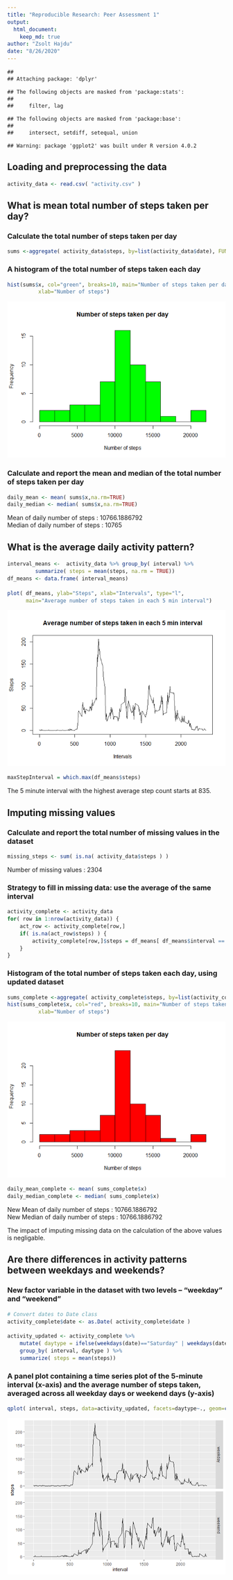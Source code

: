 ```yaml
---
title: "Reproducible Research: Peer Assessment 1"
output: 
  html_document:
    keep_md: true
author: "Zsolt Hajdu"
date: "8/26/2020"
---
```



```
## 
## Attaching package: 'dplyr'
```

```
## The following objects are masked from 'package:stats':
## 
##     filter, lag
```

```
## The following objects are masked from 'package:base':
## 
##     intersect, setdiff, setequal, union
```

```
## Warning: package 'ggplot2' was built under R version 4.0.2
```

## Loading and preprocessing the data


```r
activity_data <- read.csv( "activity.csv" )
```

## What is mean total number of steps taken per day?

### Calculate the total number of steps taken per day


```r
sums <-aggregate( activity_data$steps, by=list(activity_data$date), FUN=sum)
```

### A histogram of the total number of steps taken each day

```r
hist(sums$x, col="green", breaks=10, main="Number of steps taken per day", 
          xlab="Number of steps")
```

![](PA1_template_files/figure-html/unnamed-chunk-4-1.png)<!-- -->

### Calculate and report the mean and median of the total number of steps taken per day


```r
daily_mean <- mean( sums$x,na.rm=TRUE)
daily_median <- median( sums$x,na.rm=TRUE)
```
Mean of daily number of steps : 10766.1886792  
Median of daily number of steps : 10765

## What is the average daily activity pattern?

```r
interval_means <-  activity_data %>% group_by( interval) %>%
         summarize( steps = mean(steps, na.rm = TRUE))
df_means <- data.frame( interval_means)

plot( df_means, ylab="Steps", xlab="Intervals", type="l",
      main="Average number of steps taken in each 5 min interval")
```

![](PA1_template_files/figure-html/unnamed-chunk-6-1.png)<!-- -->

```r
maxStepInterval = which.max(df_means$steps)
```
The 5 minute interval with the highest average step count starts at 835.

## Imputing missing values

### Calculate and report the total number of missing values in the dataset

```r
missing_steps <- sum( is.na( activity_data$steps ) )
```
Number of missing values : 2304

### Strategy to fill in missing data: use the average of the same interval


```r
activity_complete <- activity_data
for( row in 1:nrow(activity_data)) {
    act_row <- activity_complete[row,]
    if( is.na(act_row$steps) ) {
        activity_complete[row,]$steps = df_means[ df_means$interval == act_row$interval,]$steps
    }
}
```

### Histogram of the total number of steps taken each day, using updated dataset

```r
sums_complete <-aggregate( activity_complete$steps, by=list(activity_complete$date), FUN=sum)
hist(sums_complete$x, col="red", breaks=10, main="Number of steps taken per day", 
          xlab="Number of steps")
```

![](PA1_template_files/figure-html/unnamed-chunk-9-1.png)<!-- -->

```r
daily_mean_complete <- mean( sums_complete$x)
daily_median_complete <- median( sums_complete$x)
```
New Mean of daily number of steps : 10766.1886792  
New Median of daily number of steps : 10766.1886792  

The impact of imputing missing data on the calculation of the above values is negligable.

## Are there differences in activity patterns between weekdays and weekends?

### New factor variable in the dataset with two levels – “weekday” and “weekend”


```r
# Convert dates to Date class
activity_complete$date <- as.Date( activity_complete$date )

activity_updated <- activity_complete %>% 
    mutate( daytype = ifelse(weekdays(date)=="Saturday" | weekdays(date)=="Sunday" , "weekend", "weekday")) %>%
    group_by( interval, daytype ) %>%
    summarize( steps = mean(steps))
```
### A panel plot containing a time series plot of the 5-minute interval (x-axis) and the average number of steps taken, averaged across all weekday days or weekend days (y-axis)

```r
qplot( interval, steps, data=activity_updated, facets=daytype~., geom=c("line") )
```

![](PA1_template_files/figure-html/unnamed-chunk-11-1.png)<!-- -->
